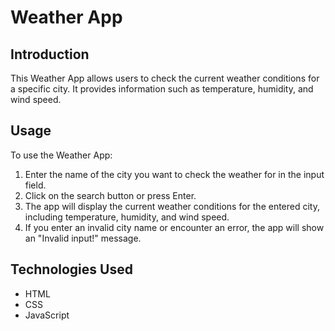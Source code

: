 # Weather App

## Introduction
This Weather App allows users to check the current weather conditions for a specific city. It provides information such as temperature, humidity, and wind speed.

## Usage
To use the Weather App:
1. Enter the name of the city you want to check the weather for in the input field.
2. Click on the search button or press Enter.
3. The app will display the current weather conditions for the entered city, including temperature, humidity, and wind speed.
4. If you enter an invalid city name or encounter an error, the app will show an "Invalid input!" message.

## Technologies Used
- HTML
- CSS
- JavaScript
